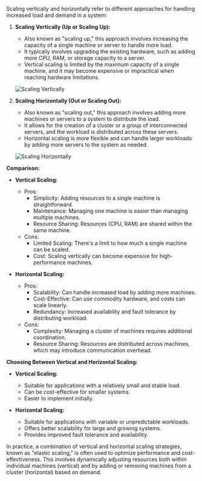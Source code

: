 Scaling vertically and horizontally refer to different approaches for handling increased load and demand in a system:

1. **Scaling Vertically (Up or Scaling Up):**
   - Also known as "scaling up," this approach involves increasing the capacity of a single machine or server to handle more load.
   - It typically involves upgrading the existing hardware, such as adding more CPU, RAM, or storage capacity to a server.
   - Vertical scaling is limited by the maximum capacity of a single machine, and it may become expensive or impractical when reaching hardware limitations.

   ![Scaling Vertically](https://user-images.githubusercontent.com/50068243/122589083-b5f46480-d067-11eb-9063-501ac45909d7.png)

2. **Scaling Horizontally (Out or Scaling Out):**
   - Also known as "scaling out," this approach involves adding more machines or servers to a system to distribute the load.
   - It allows for the creation of a cluster or a group of interconnected servers, and the workload is distributed across these servers.
   - Horizontal scaling is more flexible and can handle larger workloads by adding more servers to the system as needed.

   ![Scaling Horizontally](https://user-images.githubusercontent.com/50068243/122589118-c67dac00-d067-11eb-9bb2-82fc6ac91394.png)

**Comparison:**

- **Vertical Scaling:**
  - Pros:
    - Simplicity: Adding resources to a single machine is straightforward.
    - Maintenance: Managing one machine is easier than managing multiple machines.
    - Resource Sharing: Resources (CPU, RAM) are shared within the same machine.
  - Cons:
    - Limited Scaling: There's a limit to how much a single machine can be scaled.
    - Cost: Scaling vertically can become expensive for high-performance machines.

- **Horizontal Scaling:**
  - Pros:
    - Scalability: Can handle increased load by adding more machines.
    - Cost-Effective: Can use commodity hardware, and costs can scale linearly.
    - Redundancy: Increased availability and fault tolerance by distributing workload.
  - Cons:
    - Complexity: Managing a cluster of machines requires additional coordination.
    - Resource Sharing: Resources are distributed across machines, which may introduce communication overhead.

**Choosing Between Vertical and Horizontal Scaling:**

- **Vertical Scaling:**
  - Suitable for applications with a relatively small and stable load.
  - Can be cost-effective for smaller systems.
  - Easier to implement initially.

- **Horizontal Scaling:**
  - Suitable for applications with variable or unpredictable workloads.
  - Offers better scalability for large and growing systems.
  - Provides improved fault tolerance and availability.

In practice, a combination of vertical and horizontal scaling strategies, known as "elastic scaling," is often used to optimize performance and cost-effectiveness. This involves dynamically adjusting resources both within individual machines (vertical) and by adding or removing machines from a cluster (horizontal) based on demand.